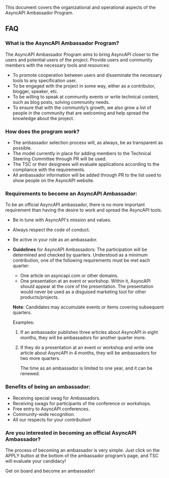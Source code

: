 This document covers the organizational and operational aspects of the AsyncAPI Ambassador Program.

## FAQ

### What is the AsyncAPI Ambassador Program?

The AsyncAPI Ambassador Program aims to bring AsyncAPI closer to the users and potential users of the project. Provide users and community members with the necessary tools and resources:

- To promote cooperation between users and disseminate the necessary tools to any specification user.
- To be engaged with the project in some way, either as a contributor, blogger, speaker, etc.
- To be willing to speak at community events or write technical content, such as blog posts, solving community needs.
- To ensure that with the community’s growth, we also grow a list of people in the community that are welcoming and help spread the knowledge about the project.

### How does the program work?

- The ambassador selection process will, as always, be as transparent as possible.
- The model currently in place for adding members to the Technical Steering Committee through PR will be used.
- The TSC or their designees will evaluate applications according to the compliance with the requirements.
- All ambassador information will be added through PR to the list used to show people on the AsyncAPI website.

### Requirements to become an AsyncAPI Ambassador:

To be an official AsyncAPI ambassador, there is no more important requirement than having the desire to work and spread the AsyncAPI tools.

- Be in tune with AsyncAPI's mission and values.
- Always respect the code of conduct.
- Be active in your role as an ambassador.
- **Guidelines** for AsyncAPI Ambassadors: 
    The participation will be determined and checked by quarters. Understood as a minimum contribution, one of the following requirements must be met each quarter: 
    - One article on asyncapi.com or other domains. 
    - One presentation at an event or workshop. Within it, AsyncAPI should appear at the core of the presentation. The presentation would never be used as a disguised marketing tool for other products/projects.
    
    **Note**: Candidates may accumulate events or items covering subsequent quarters.
         
     Examples: 

    1. If an ambassador publishes three articles about AsyncAPI in eight months, they will be ambassadors for another quarter more.
    2. If they do a presentation at an event or workshop and write one article about AsyncAPI in 4 months, they will be ambassadors for two more quarters. 
      
         The time as an ambassador is limited to one year, and it can be renewed. 

### Benefits of being an ambassador:

- Receiving special swag for Ambassadors.
- Receiving swags for participants of the conference or workshops.
- Free entry to AsyncAPI conferences.
- Community-wide recognition.
- All our respects for your contribution!

### Are you interested in becoming an official AsyncAPI Ambassador?

The process of becoming an ambassador is very simple. Just click on the APPLY button at the bottom of the ambassador program’s page, and TSC will evaluate your candidacy!

Get on board and become an ambassador!


